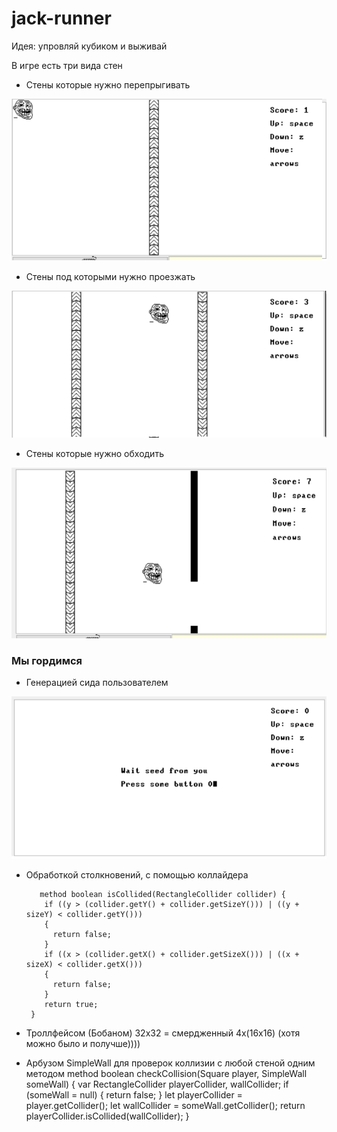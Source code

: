 # jack-runner
Идея: упровляй кубиком и выживай

В игре есть три вида стен

- Стены которые нужно перепрыгивать
  
![](/img/screen_2.png)

- Стены под которыми нужно проезжать
 
![](/img/screen_3.png)

- Стены которые нужно обходить
  
![](/img/screen_4.png)

### Мы гордимся
- Генерацией сида пользователем
  
![](/img/screen_1.png)

- Обработкой столкновений, с помощью коллайдера
  
  ```
     method boolean isCollided(RectangleCollider collider) {
      if ((y > (collider.getY() + collider.getSizeY())) | ((y + sizeY) < collider.getY()))
      {
        return false;
      } 
      if ((x > (collider.getX() + collider.getSizeX())) | ((x + sizeX) < collider.getX()))
      {
        return false;
      } 
      return true;
   }
  ```
- Троллфейсом (Бобаном) 32х32 = смердженный 4х(16х16) (хотя можно было и получше))))
- Арбузом SimpleWall для проверок коллизии с любой стеной одним методом
   method boolean checkCollision(Square player, SimpleWall someWall) {
    var RectangleCollider playerCollider, wallCollider;
    if (someWall = null) { return false; }
    let playerCollider = player.getCollider();
    let wallCollider = someWall.getCollider();
    return playerCollider.isCollided(wallCollider);
   }
